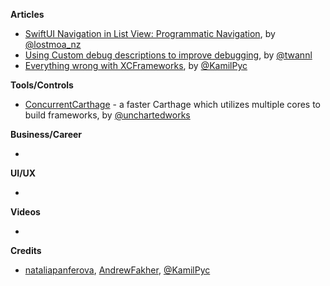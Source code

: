 
**Articles**

* [SwiftUI Navigation in List View: Programmatic Navigation](https://lostmoa.com/blog/ProgrammaticNavigationInSwiftUIListView/), by [@lostmoa_nz](https://twitter.com/lostmoa_nz)
* [Using Custom debug descriptions to improve debugging](https://www.avanderlee.com/swift/custom-debug-descriptions/), by [@twannl](https://twitter.com/twannl)
* [Everything wrong with XCFrameworks](https://pyckamil.github.io/programming,/xcframework,/xcode/2020/05/09/everything-wrong-with-xcframeworks.html), by [@KamilPyc](https://twitter.com/KamilPyc)

**Tools/Controls**

* [ConcurrentCarthage](https://github.com/unchartedworks/ConcurrentCarthage) - a faster Carthage which utilizes multiple cores to build frameworks, by [@unchartedworks](https://github.com/unchartedworks/)

**Business/Career**

* 

**UI/UX**

*

**Videos**

* 

**Credits**

* [nataliapanferova](https://github.com/nataliapanferova), [AndrewFakher](https://github.com/AndrewFakher), [@KamilPyc](https://twitter.com/KamilPyc)

